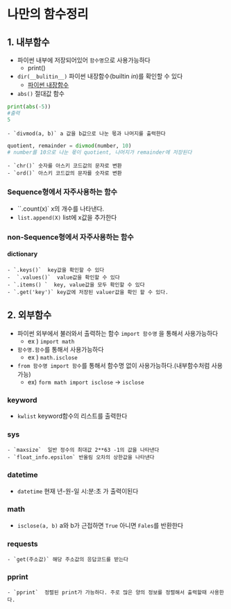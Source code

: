 # 나만의 함수정리

## 1. 내부함수

 - 파이썬 내부에 저장되어있어 `함수명`으로 사용가능하다
   	- print()
- `dir(__bulitin__)` 파이썬 내장함수(builtin _in_)를 확인할 수 있다
    - [파이썬 내장함수](https://docs.python.org/ko/3/library/functions.html)
- `abs()` 절대값 함수

```python
print(abs(-5))
#출력
5
```

	- `divmod(a, b)` a 값을 b값으로 나눈 몫과 나머지를 출력한다

```python
quotient, remainder = divmod(number, 10) 
# number를 10으로 나눈 몫이 quotient, 나머지가 remainder에 저장된다
```

	- `chr()` 숫자를 아스키 코드값의 문자로 변환
	- `ord()` 아스키 코드값의 문자를 숫자로 변환

### Sequence형에서 자주사용하는 함수

- ``.count(x)` x의 개수를 나타낸다. 
- `list.append(X)` list에 x값을 추가한다

### non-Sequence형에서 자주사용하는 함수

#### dictionary

	- `.keys()`  key값을 확인할 수 있다
	-  `.values()`  value값을 확인할 수 있다 
	- `.items() `  key, value값을 모두 확인할 수 있다
	- `.get('key')` key값에 저장된 valuer값을 확인 할 수 있다.

## 2. 외부함수

 - 파이썬 외부에서 불러와서 출력하는 함수 `import 함수명` 을 통해서 사용가능하다 
   	- ex ) `import math`
 - `함수명.함수`를 통해서 사용가능하다
   	- ex ) `math.isclose`
 - `from 함수명 import 함수`를 통해서 함수명 없이 사용가능하다.(내부함수처럼 사용가능)
   	- ex) `form math import isclose` -> `isclose`

### keyword

- `kwlist`  keyword함수의 리스트를 출력한다

### sys

	- `maxsize`  일반 정수의 최대값 2**63 -1의 값을 나타낸다
	- `float_info.epsilon` 반올림 오차의 상한값을 나타낸다

### datetime

 - `datetime` 현재 년-원-일 시:분:초 가 출력이된다

### math

- `isclose(a, b)` a와 b가 근접하면 `True` 아니면 `Fales`를 반환한다

### requests

	- `get(주소값)` 해당 주소값의 응답코드를 받는다  

### pprint

	- `pprint`  정렬된 print가 가능하다. 주로 많은 양의 정보를 정렬해서 출력할때 사용한다.

